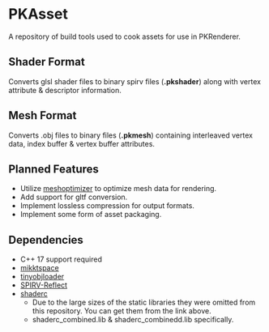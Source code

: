# PKAsset
A repository of build tools used to cook assets for use in PKRenderer.

## Shader Format
Converts glsl shader files to binary spirv files (**.pkshader**) along with vertex attribute & descriptor information.

## Mesh Format
Converts .obj files to binary files (**.pkmesh**) containing interleaved vertex data, index buffer & vertex buffer attributes.

## Planned Features
- Utilize [meshoptimizer](https://github.com/zeux/meshoptimizer) to optimize mesh data for rendering.
- Add support for gltf conversion.
- Implement lossless compression for output formats.
- Implement some form of asset packaging.

## Dependencies
- C++ 17 support required
- [mikktspace](http://www.mikktspace.com/)
- [tinyobjloader](https://github.com/tinyobjloader/tinyobjloader)
- [SPIRV-Reflect](https://github.com/KhronosGroup/SPIRV-Reflect)
- [shaderc](https://github.com/google/shaderc)
	- Due to the large sizes of the static libraries they were omitted from this repository. You can get them from the link above.
	- shaderc_combined.lib & shaderc_combinedd.lib specifically.